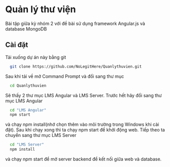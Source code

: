 
# Quản lý thư viện

Bài tập giữa kỳ nhóm 2 với đề bài sử dụng framework Angular.js và database MongoDB




## Cài đặt

Tải xuống dự án này bằng git
```bash
  git clone https://github.com/NoLegitHere/Quanlythuvien.git
```
Sau khi tải về mở Command Prompt và đổi sang thư mục
```bash
  cd Quanlythuvien
```
Sẽ thấy 2 thư mục LMS Angular và LMS Server. Trước hết hãy đổi sang thư mục LMS Angular
```bash
  cd "LMS Angular"
  npm start
```
và chạy npm install(nhớ chọn thêm vào môi trường trong Windows khi cài đặt). Sau khi chạy xong thì ta chạy npm start để khởi động web.
Tiếp theo ta chuyển sang thư mục LMS Server
```bash
  cd "LMS Server"
  npm install
```
và chạy npm start để mở server backend để kết nối giữa web và database.